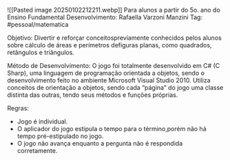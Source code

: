 ![[Pasted image 20250102212211.webp]]
Para alunos a partir do 5o. ano do Ensino Fundamental
Desenvolvimento: Rafaella Varzoni Manzini
Tag: #pessoal/matematica 

Objetivo:
Divertir e reforçar conceitospreviamente conhecidos pelos alunos sobre cálculo de áreas e perímetros defiguras planas, como quadrados, retângulos e triângulos.

Método de Desenvolvimento:
O jogo foi totalmente desenvolvido em C# (C Sharp), uma linguagem de programação orientada a objetos, sendo o desenvolvimento feito no ambiente Microsoft Visual Studio 2010. Utiliza conceitos de orientação a objetos, sendo cada “página” do jogo uma classe distinta das outras, tendo seus métodos e funções próprias.

Regras:
* Jogo é individual.  
* O aplicador do jogo estipula o tempo para o término,porém não há tempo pré-estipulado no jogo.  
* O jogo não avança enquanto a pergunta não é respondida corretamente.
